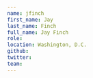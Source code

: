 ```yaml
---
name: jfinch
first_name: Jay
last_name: Finch
full_name: Jay Finch
role:
location: Washington, D.C.
github:
twitter:
team:
---
```

